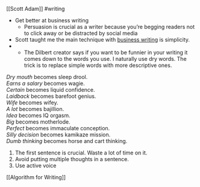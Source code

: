 [[Scott Adam]]
#writing

- Get better at business writing
	-  Persuasion is crucial as a writer because you’re begging readers not to click away or be distracted by social media
- Scott taught me the main technique with [business writing](https://writingcooperative.com/these-16-mistakes-caused-my-writing-to-painfully-plateau-c6573b4b3881) is simplicity. 
- -   The Dilbert creator says if you want to be funnier in your writing it comes down to the words you use. I naturally use dry words. The trick is to replace simple words with more descriptive ones.

_Dry mouth_ becomes sleep drool.  
_Earns a salary_ becomes wagie.  
_Certain_ becomes liquid confidence.  
_Laidback_ becomes barefoot genius.  
_Wife_ becomes wifey.  
_A lot_ becomes bajillion.  
_Idea_ becomes IQ orgasm.  
_Big_ becomes motherlode.  
_Perfect_ becomes immaculate conception.  
_Silly decision_ becomes kamikaze mission.  
_Dumb thinking_ becomes horse and cart thinking.  


1. The first sentence is crucial. Waste a lot of time on it.
2. Avoid putting multiple thoughts in a sentence.
3. Use active voice


[[Algorithm for Writing]]